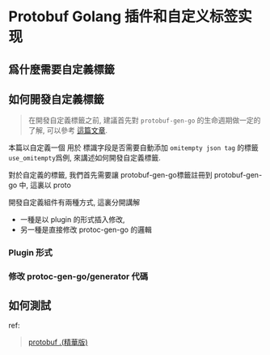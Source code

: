 # Protobuf Golang 插件和自定义标签实现

## 爲什麼需要自定義標籤



## 如何開發自定義標籤

>  在開發自定義標籤之前, 建議首先對 `protobuf-gen-go` 的生命週期做一定的了解, 可以參考 [這篇文章]().

本篇以自定義一個 用於 標識字段是否需要自動添加 `omitempty json tag` 的標籤 `use_omitempty`爲例, 來講述如何開發自定義標籤.

對於自定義的標籤, 我們首先需要讓 protobuf-gen-go標籤註冊到 protobuf-gen-go 中, 這裏以 proto

開發自定義組件有兩種方式, 這裏分開講解

* 一種是以 plugin 的形式插入修改,
* 另一種是直接修改  protoc-gen-go 的邏輯

### Plugin 形式



### 修改 protoc-gen-go/generator 代碼





## 如何測試











ref: 

> [protobuf .(精華版)]()